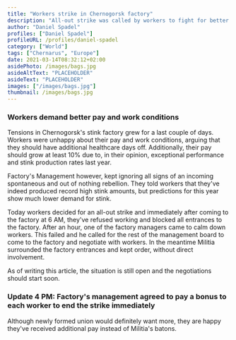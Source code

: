 ```yaml
---
title: "Workers strike in Chernogorsk factory"
description: "All-out strike was called by workers to fight for better pay and work conditions."
author: "Daniel Spadel"
profiles: ["Daniel Spadel"]
profileURL: /profiles/daniel-spadel
category: ["World"]
tags: ["Chernarus", "Europe"]
date: 2021-03-14T08:32:12+02:00
asidePhoto: /images/bags.jpg
asideAltText: "PLACEHOLDER"
asideText: "PLACEHOLDER"
images: ["/images/bags.jpg"]
thumbnail: /images/bags.jpg
---
```


### Workers demand better pay and work conditions

Tensions in Chernogorsk's stink factory grew for a last couple of days. Workers were unhappy about their pay and work conditions, arguing that they should have additional healthcare days off. Additionally, their pay should grow at least 10% due to, in their opinion, exceptional performance and stink production rates last year.

Factory's Management however, kept ignoring all signs of an incoming spontaneous and out of nothing rebellion. They told workers that they've indeed produced record high stink amounts, but predictions for this year show much lower demand for stink.

Today workers decided for an all-out strike and immediately after coming to the factory at 6 AM, they've refused working and blocked all entrances to the factory. After an hour, one of the factory managers came to calm down workers. This failed and he called for the rest of the management board to come to the factory and negotiate with workers. In the meantime Militia surrounded the factory entrances and kept order, without direct involvement.

As of writing this article, the situation is still open and the negotiations should start soon.

### Update 4 PM: Factory's management agreed to pay a bonus to each worker to end the strike immediately

Although newly formed union would definitely want more, they are happy they've received additional pay instead of Militia's batons.
